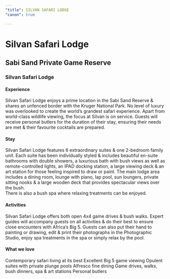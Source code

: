 ```yaml
---
"title": SILVAN SAFARI LODGE
"canon": true

---
```


# Silvan Safari Lodge
## Sabi Sand Private Game Reserve
### Silvan Safari Lodge

#### Experience
Silvan Safari Lodge enjoys a prime location in the Sabi Sand Reserve &amp; shares an unfenced border with the Kruger National Park.
No level of luxury was overlooked to create the world’s grandest safari experience.  Apart from world-class wildlife viewing, the focus at Silvan is on service.  Guests will receive personal butlers for the duration of their stay, ensuring their needs are met &amp; their favourite cocktails are prepared.

#### Stay
Silvan Safari Lodge features 6 extraordinary suites &amp; one 2-bedroom family unit.  Each suite has been individually styled &amp; includes beautiful en-suite bathrooms with double showers, a luxurious bath with bush views as well as remote-controlled lights, an IPAD docking station, a large viewing deck &amp; an art station for those feeling inspired to draw or paint.
The main lodge area includes a dining room, lounge with piano, lap pool, sun loungers, private sitting nooks &amp; a large wooden deck that provides spectacular views over the bush.  
There is also a bush spa where relaxing treatments can be enjoyed.

#### Activities
Silvan Safari Lodge offers both open 4x4 game drives &amp; bush walks.  Expert guides will accompany guests on all activities &amp; do their best to ensure close encounters with Africa’s Big 5.
Guests can also put their hand to painting or drawing, edit &amp; print their photographs in the Photographic Studio, enjoy spa treatments in the spa or simply relax by the pool.


#### What we love
Contemporary safari living at its best
Excellent Big 5 game viewing
Opulent suites with private plunge pools
Alfresco fine dining
Game drives, walks, bush dinners, spa &amp; art stations
Personal butlers